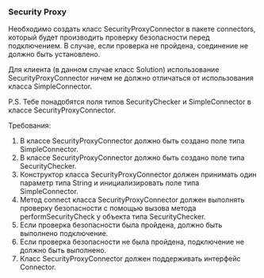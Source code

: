
### Security Proxy

Необходимо создать класс SecurityProxyConnector в пакете connectors, который будет производить проверку
безопасности перед подключением. В случае, если проверка не пройдена, соединение не должно быть установлено.

Для клиента (в данном случае класс Solution) использование SecurityProxyConnector ничем не должно отличаться
от использования класса SimpleConnector.

P.S. Тебе понадобятся поля типов SecurityChecker и SimpleConnector в классе SecurityProxyConnector.


Требования:
1.	В классе SecurityProxyConnector должно быть создано поле типа SimpleConnector.
2.	В классе SecurityProxyConnector должно быть создано поле типа SecurityChecker.
3.	Конструктор класса SecurityProxyConnector должен принимать один параметр типа String и инициализировать поле типа SimpleConnector.
4.	Метод connect класса SecurityProxyConnector должен выполнять проверку безопасности с помощью вызова метода performSecurityCheck у объекта типа SecurityChecker.
5.	Если проверка безопасности была пройдена, должно быть выполнено подключение.
6.	Если проверка безопасности не была пройдена, подключение не должно быть выполнено.
7.	Класс SecurityProxyConnector должен поддерживать интерфейс Connector.


